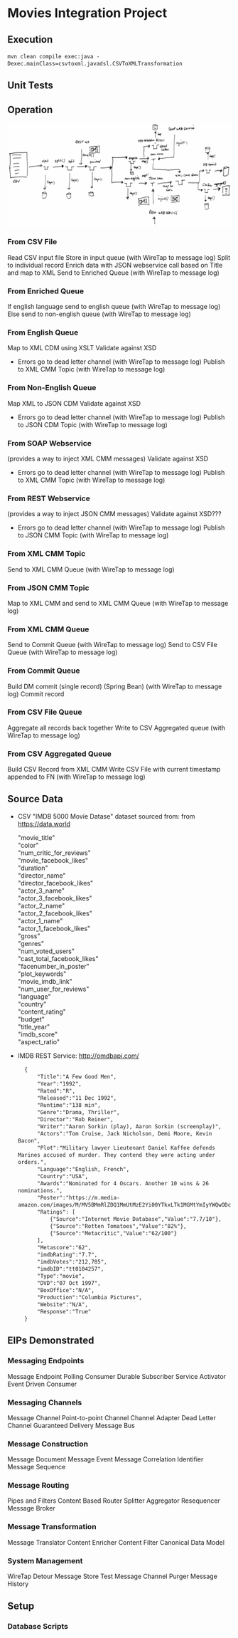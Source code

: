# Movies Integration Project

## Execution

	mvn clean compile exec:java -Dexec.mainClass=csvtoxml.javadsl.CSVToXMLTransformation

## Unit Tests


## Operation

![Integration Flow](pictures/movies.png?raw=true "Integration Flow")

### From CSV File
Read CSV input file
Store in input queue (with WireTap to message log)
Split to individual record
Enrich data with JSON webservice call based on Title and map to XML
Send to Enriched Queue (with WireTap to message log)

### From Enriched Queue
If english language send to english queue (with WireTap to message log)
Else send to non-english queue (with WireTap to message log)

### From English Queue
Map to XML CDM using XSLT
Validate against XSD
- Errors go to dead letter channel (with WireTap to message log)
Publish to XML CMM Topic  (with WireTap to message log)

### From Non-English Queue
Map XML to JSON CDM 
Validate against XSD
- Errors go to dead letter channel  (with WireTap to message log)
Publish to  JSON CDM  Topic  (with WireTap to message log)

### From SOAP Webservice
 (provides a way to inject XML CMM messages)
Validate against XSD
- Errors go to dead letter channel  (with WireTap to message log)
Publish to XML CMM Topic  (with WireTap to message log)

### From REST Webservice
 (provides a way to inject JSON CMM messages)
Validate against XSD???
- Errors go to dead letter channel  (with WireTap to message log)
Publish to JSON CMM Topic  (with WireTap to message log)

### From XML CMM Topic
Send to XML CMM Queue (with WireTap to message log)

### From JSON CMM Topic
Map to XML CMM and send to XML CMM Queue (with WireTap to message log)

### From XML CMM Queue
Send to Commit Queue (with WireTap to message log)
Send to CSV File Queue (with WireTap to message log)

### From Commit Queue
Build DM commit (single record) (Spring Bean) (with WireTap to message log)
Commit record 

### From CSV File Queue
Aggregate all records back together
Write to CSV Aggregated queue (with WireTap to message log)

### From CSV Aggregated Queue
Build CSV Record  from XML CMM
Write CSV File with current timestamp appended to FN (with WireTap to message log)

## Source Data

- CSV "IMDB 5000 Movie Datase" dataset sourced from:  from https://data.world

	"movie_title"   
	"color"   
	"num_critic_for_reviews"  
	"movie_facebook_likes"   
	"duration"   
	"director_name"   
	"director_facebook_likes"   
	"actor_3_name"   
	"actor_3_facebook_likes"   
	"actor_2_name"   
	"actor_2_facebook_likes"   
	"actor_1_name"   
	"actor_1_facebook_likes"   
	"gross"   
	"genres"   
	"num_voted_users"   
	"cast_total_facebook_likes"   
	"facenumber_in_poster"   
	"plot_keywords"   
	"movie_imdb_link"   
	"num_user_for_reviews"   
	"language"   
	"country"   
	"content_rating"   
	"budget"   
	"title_year"   
	"imdb_score"   
	"aspect_ratio"  

- IMDB REST Service: http://omdbapi.com/

		{
			"Title":"A Few Good Men",
			"Year":"1992",
			"Rated":"R",
			"Released":"11 Dec 1992",
			"Runtime":"138 min",
			"Genre":"Drama, Thriller",
			"Director":"Rob Reiner",
			"Writer":"Aaron Sorkin (play), Aaron Sorkin (screenplay)",
			"Actors":"Tom Cruise, Jack Nicholson, Demi Moore, Kevin Bacon",
			"Plot":"Military lawyer Lieutenant Daniel Kaffee defends Marines accused of murder. They contend they were acting under orders.",
			"Language":"English, French",
			"Country":"USA",
			"Awards":"Nominated for 4 Oscars. Another 10 wins & 26 nominations.",
			"Poster":"https://m.media-amazon.com/images/M/MV5BMmRlZDQ1MmUtMzE2Yi00YTkxLTk1MGMtYmIyYWQwODcxYzRlXkEyXkFqcGdeQXVyNTI4MjkwNjA@._V1_SX300.jpg",
			"Ratings": [
				{"Source":"Internet Movie Database","Value":"7.7/10"},
				{"Source":"Rotten Tomatoes","Value":"82%"},
				{"Source":"Metacritic","Value":"62/100"}
			],
			"Metascore":"62",
			"imdbRating":"7.7",
			"imdbVotes":"212,785",
			"imdbID":"tt0104257",
			"Type":"movie",
			"DVD":"07 Oct 1997",
			"BoxOffice":"N/A",
			"Production":"Columbia Pictures",
			"Website":"N/A",
			"Response":"True"
		}
		

## EIPs Demonstrated
### Messaging Endpoints
Message Endpoint
Polling Consumer
Durable Subscriber
Service Activator
Event Driven Consumer

### Messaging Channels
Message Channel
Point-to-point Channel
Channel Adapter
Dead Letter Channel
Guaranteed Delivery
Message Bus

### Message Construction
Message
Document Message
Event Message
Correlation Identifier
Message Sequence

### Message Routing
Pipes and Filters
Content Based Router
Splitter
Aggregator
Resequencer
Message Broker

### Message Transformation
Message Translator
Content Enricher
Content Filter
Canonical Data Model

### System Management
WireTap
Detour
Message Store
Test Message
Channel Purger
Message History

## Setup

### Database Scripts

